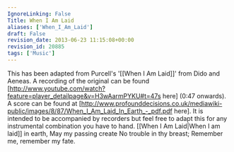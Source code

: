 ```yaml
---
IgnoreLinking: False
Title: When I Am Laid
aliases: ['When_I_Am_Laid']
draft: False
revision_date: 2013-06-23 11:15:08+00:00
revision_id: 20885
tags: ['Music']
---
```


This has been adapted from Purcell's '[[When I Am Laid]]' from Dido and Aeneas. 
A recording of the original can be found [http://www.youtube.com/watch?feature=player_detailpage&v=H3wAarmPYKU#t=47s here] (0:47 onwards). 
A score can be found at [http://www.profounddecisions.co.uk/mediawiki-public/images/8/87/When_I_Am_Laid_In_Earth_-_pdf.pdf here]. It is intended to be accompanied by recorders but feel free to adapt this for any instrumental combination you have to hand. 
[[When I Am Laid|When I am laid]] in earth, 
May my passing create
No trouble in thy breast;
Remember me, remember my fate.